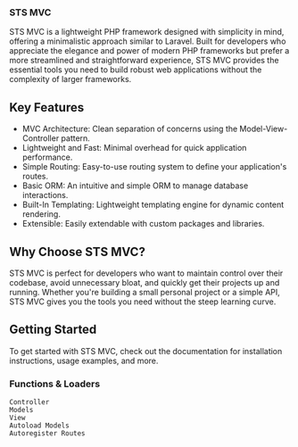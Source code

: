 ### STS MVC
STS MVC is a lightweight PHP framework designed with simplicity in mind, offering a minimalistic approach similar to Laravel. Built for developers who appreciate the elegance and power of modern PHP frameworks but prefer a more streamlined and straightforward experience, STS MVC provides the essential tools you need to build robust web applications without the complexity of larger frameworks.

## Key Features
 - MVC Architecture: Clean separation of concerns using the Model-View-Controller pattern.
 - Lightweight and Fast: Minimal overhead for quick application performance.
 - Simple Routing: Easy-to-use routing system to define your application's routes.
 - Basic ORM: An intuitive and simple ORM to manage database interactions.
 - Built-In Templating: Lightweight templating engine for dynamic content rendering.
 - Extensible: Easily extendable with custom packages and libraries.


## Why Choose STS MVC?
STS MVC is perfect for developers who want to maintain control over their codebase, avoid unnecessary bloat, and quickly get their projects up and running. Whether you're building a small personal project or a simple API, STS MVC gives you the tools you need without the steep learning curve.

## Getting Started
To get started with STS MVC, check out the documentation for installation instructions, usage examples, and more.

### Functions & Loaders
```
Controller
Models
View
Autoload Models
Autoregister Routes
```
